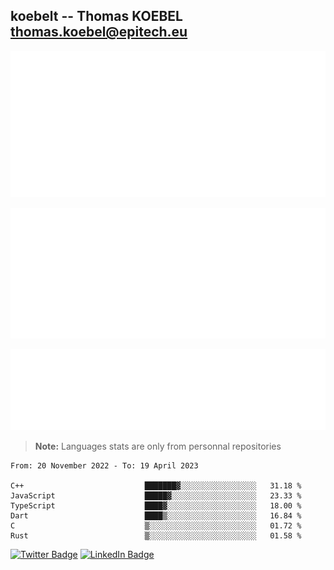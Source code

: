 ## koebelt -- Thomas KOEBEL <thomas.koebel@epitech.eu>

<!-- On github since 2018-->


![Metrics](/metrics.classic.svg)



<!--![Metrics](/metrics.plugin.introduction.repository.svg)-->
![Metrics](/metrics.plugin.isocalendar.svg)



![Metrics](/metrics.plugin.languages.svg)

> **Note:** Languages stats are only from personnal repositories

<!--START_SECTION:waka-->

```text
From: 20 November 2022 - To: 19 April 2023

C++                           ███████▓░░░░░░░░░░░░░░░░░   31.18 %
JavaScript                    █████▓░░░░░░░░░░░░░░░░░░░   23.33 %
TypeScript                    ████▓░░░░░░░░░░░░░░░░░░░░   18.00 %
Dart                          ████▒░░░░░░░░░░░░░░░░░░░░   16.84 %
C                             ▒░░░░░░░░░░░░░░░░░░░░░░░░   01.72 %
Rust                          ▒░░░░░░░░░░░░░░░░░░░░░░░░   01.58 %
```

<!--END_SECTION:waka-->

[![Twitter Badge](https://img.shields.io/badge/Twitter-Profile-informational?style=flat&logo=twitter&logoColor=white&color=1CA2F1)](https://twitter.com/jesuis_roux)
[![LinkedIn Badge](https://img.shields.io/badge/LinkedIn-Profile-informational?style=flat&logo=linkedin&logoColor=white&color=0D76A8)](https://www.linkedin.com/in/koebelt/)
